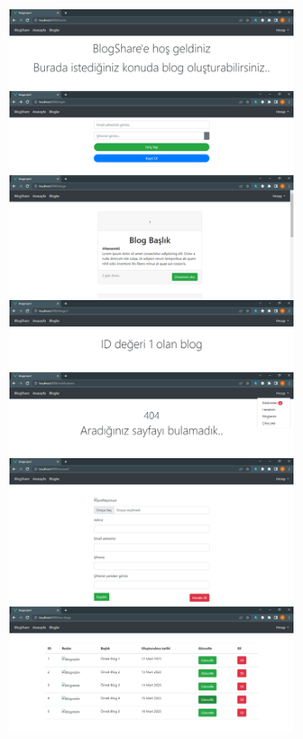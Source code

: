 <img src="./src/assets/Screenshot_2.png" alt="2"/>
<img src="./src/assets/Screenshot_1.png" alt="1"/>
<img src="./src/assets/Screenshot_3.png" alt="3"/>
<img src="./src/assets/Screenshot_4.png" alt="4"/>
<img src="./src/assets/Screenshot_5.png" alt="5"/>
<img src="./src/assets/Screenshot_6.png" alt="6"/>

<img src="./src/assets/Screenshot_7.png" alt="7"/>
